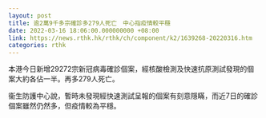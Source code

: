 ```yaml
---
layout: post
title: 逾2萬9千多宗確診多279人死亡　中心指疫情較平穩
date: 2022-03-16 18:06:00.000000000 +08:00
link: https://news.rthk.hk/rthk/ch/component/k2/1639268-20220316.htm
categories: rthk
---
```


本港今日新增29272宗新冠病毒確診個案，經核酸檢測及快速抗原測試發現的個案大約各佔一半。再多279人死亡。

衞生防護中心說，暫時未發現經快速測試呈報的個案有刻意隱瞞，而近7日的確診個案雖然仍然多，但疫情較為平穩。

